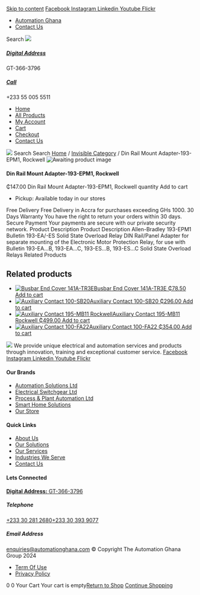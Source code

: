 [Skip to content](https://store.automationghana.com/product/din-rail-mount-adapter-193-epm1-rockwell/#content)
[ Facebook ](https://www.facebook.com/automationgh/) [ Instagram ](https://www.instagram.com/automationgh/) [ Linkedin ](https://www.linkedin.com/company/the-automation-ghana-limited/) [ Youtube ](https://www.youtube.com/channel/UCurrRDUSm5oIW39VXjn1u0w) [ Flickr ](https://www.flickr.com/photos/181794037@N07/)
  * [ Automation Ghana ](https://automationghana.com)
  * [ Contact Us ](https://store.automationghana.com/contact/)


Search
[ ![](https://store.automationghana.com/wp-content/uploads/2024/04/Website-TAGG-Logo-BLUE.png) ](https://store.automationghana.com/)
[ ](https://maps.app.goo.gl/m4xeaagWCNbLk4jM6)
#####  [ Digital Address ](https://maps.app.goo.gl/m4xeaagWCNbLk4jM6)
GT-366-3796 
[ ](tel:+233550055511)
#####  [ Call ](tel:+233550055511)
+233 55 005 5511 
  * [Home](https://store.automationghana.com/)
  * [All Products](https://store.automationghana.com/shop/)
  * [My Account](https://store.automationghana.com/my-account/)
  * [Cart](https://store.automationghana.com/cart/)
  * [Checkout](https://store.automationghana.com/checkout/)
  * [Contact Us](https://store.automationghana.com/contact/)


[![](https://store.automationghana.com/wp-content/uploads/2024/04/AutomationGhana_logo_white.png)](https://store.automationghana.com)
Search
Search
[Home](https://store.automationghana.com) / [Invisible Category](https://store.automationghana.com/product-category/invisible-category/) / Din Rail Mount Adapter-193-EPM1, Rockwell
![Awaiting product image](https://store.automationghana.com/wp-content/uploads/woocommerce-placeholder-600x600.png)
####  Din Rail Mount Adapter-193-EPM1, Rockwell 
₵147.00
Din Rail Mount Adapter-193-EPM1, Rockwell quantity
Add to cart
  * Pickup: Available today in our stores


Free Delivery 
Free Delivery in Accra for purchases exceeding GHs 1000. 
30 Days Warranty 
You have the right to return your orders within 30 days. 
Secure Payment 
Your payments are secure with our private security network. 
Product Description
Product Description
Allen-Bradley 193-EPM1 Bulletin 193-EA/-ES Solid State Overload Relay DIN Rail/Panel Adapter for separate mounting of the Electronic Motor Protection Relay, for use with Bulletin 193-EA…B, 193-EA…C, 193-ES…B, 193-ES…C Solid State Overload Relays
Related Products 
## Related products
  * [![Busbar End Cover 141A-TR3E](https://store.automationghana.com/wp-content/uploads/2020/12/141A-TR3E-300x300.jpg)Busbar End Cover 141A-TR3E ₵78.50 ](https://store.automationghana.com/product/busbar-end-cover-141a-tr3e/)
[Add to cart](https://store.automationghana.com/product/din-rail-mount-adapter-193-epm1-rockwell/?add-to-cart=2977)
  * [![Auxiliary Contact 100-SB20](https://store.automationghana.com/wp-content/uploads/2020/11/Allen-Bradley-100S-300x300.jpg)Auxiliary Contact 100-SB20 ₵296.00 ](https://store.automationghana.com/product/auxiliary-contact-100-sb20/)
[Add to cart](https://store.automationghana.com/product/din-rail-mount-adapter-193-epm1-rockwell/?add-to-cart=2956)
  * [![Auxiliary Contact 195-MB11 Rockwell](https://store.automationghana.com/wp-content/uploads/2020/11/MB11-300x300.jpg)Auxiliary Contact 195-MB11 Rockwell ₵499.00 ](https://store.automationghana.com/product/auxiliary-contact-195-mb11/)
[Add to cart](https://store.automationghana.com/product/din-rail-mount-adapter-193-epm1-rockwell/?add-to-cart=2946)
  * [![Auxiliary Contact 100-FA22](https://store.automationghana.com/wp-content/uploads/2020/11/100-FA22-e1624027345370.jpg)Auxiliary Contact 100-FA22 ₵354.00 ](https://store.automationghana.com/product/auxiliary-contact-100-fa22-rockwell/)
[Add to cart](https://store.automationghana.com/product/din-rail-mount-adapter-193-epm1-rockwell/?add-to-cart=2935)


![](https://store.automationghana.com/wp-content/uploads/2024/04/AutomationGhana_logo_white.png)
We provide unique electrical and automation services and products through innovation, training and exceptional customer service.
[ Facebook ](https://www.facebook.com/automationgh/) [ Instagram ](https://www.instagram.com/automationgh/) [ Linkedin ](https://www.linkedin.com/company/the-automation-ghana-limited/) [ Youtube ](https://www.youtube.com/channel/UCurrRDUSm5oIW39VXjn1u0w) [ Flickr ](https://www.flickr.com/photos/181794037@N07/)
#### Our Brands
  * [ Automation Solutions Ltd ](https://store.automationghana.com/product/din-rail-mount-adapter-193-epm1-rockwell/)
  * [ Electrical Switchgear Ltd ](https://store.automationghana.com/product/din-rail-mount-adapter-193-epm1-rockwell/)
  * [ Process & Plant Automation Ltd ](https://store.automationghana.com/product/din-rail-mount-adapter-193-epm1-rockwell/)
  * [ Smart Home Solutions ](https://store.automationghana.com/product/din-rail-mount-adapter-193-epm1-rockwell/)
  * [ Our Store ](https://store.automationghana.com/product/din-rail-mount-adapter-193-epm1-rockwell/)


#### Quick Links
  * [ About Us ](https://store.automationghana.com/product/din-rail-mount-adapter-193-epm1-rockwell/)
  * [ Our Solutions ](https://store.automationghana.com/product/din-rail-mount-adapter-193-epm1-rockwell/)
  * [ Our Services ](https://store.automationghana.com/product/din-rail-mount-adapter-193-epm1-rockwell/)
  * [ Industries We Serve ](https://store.automationghana.com/product/din-rail-mount-adapter-193-epm1-rockwell/)
  * [ Contact Us ](https://store.automationghana.com/product/din-rail-mount-adapter-193-epm1-rockwell/)


#### Lets Connected
[**Digital Address:** GT-366-3796](https://maps.app.goo.gl/m4xeaagWCNbLk4jM6)
#####  Telephone 
[ +233 30 281 2680](tel:+233302812680)[+233 30 393 9077](https://store.automationghana.com/product/din-rail-mount-adapter-193-epm1-rockwell/+233303939077)
#####  Email Address 
enquiries@automationghana.com 
© Copyright The Automation Ghana Group 2024
  * [ Term Of Use ](https://store.automationghana.com/product/din-rail-mount-adapter-193-epm1-rockwell/)
  * [ Privacy Policy ](https://store.automationghana.com/product/din-rail-mount-adapter-193-epm1-rockwell/)


0
0
Your Cart
Your cart is empty[Return to Shop](https://store.automationghana.com/shop/)
[Continue Shopping](https://store.automationghana.com/product/din-rail-mount-adapter-193-epm1-rockwell/)
